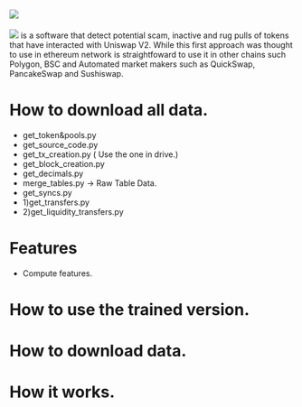 # <img src="https://render.githubusercontent.com/render/math?math=\mathbb{T}^2-\text{ScamDetection}">


<img src="https://render.githubusercontent.com/render/math?math=\mathbb{T}^2-\text{ScamDetection}"> is a software that detect potential scam, inactive and rug pulls of tokens that have interacted with Uniswap V2. While this first approach was thought to use in ethereum network is straightfoward to use it in other chains such Polygon, BSC and Automated market makers such as QuickSwap, PancakeSwap and Sushiswap. 

# How to download all data.

- get_token&pools.py
- get_source_code.py
- get_tx_creation.py ( Use the one in drive.)
- get_block_creation.py
- get_decimals.py
- merge_tables.py -> Raw Table Data.
- get_syncs.py
- 1)get_transfers.py
- 2)get_liquidity_transfers.py

# Features
- Compute features.

# How to use the trained version.

# How to download data.

# How it works.


